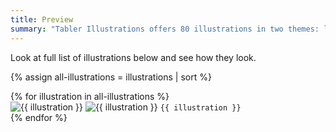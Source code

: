 ```yaml
---
title: Preview
summary: "Tabler Illustrations offers 80 illustrations in two themes: light and dark. You can use them in your projects to enhance the visual appeal and convey messages effectively."
---
```


Look at full list of illustrations below and see how they look.

{% assign all-illustrations = illustrations | sort %}
<div class="row g-2 gy-6">
{% for illustration in all-illustrations %}
<div class="col-6 col-md-4 col-lg-3 text-center">
<img src="/static/illustrations/light/{{ illustration }}.png" alt="{{ illustration }}" class="hide-theme-dark" />
<img src="/static/illustrations/dark/{{ illustration }}.png" alt="{{ illustration }}" class="hide-theme-light" />
<code>{{ illustration }}</code>
</div>
{% endfor %}
</div>